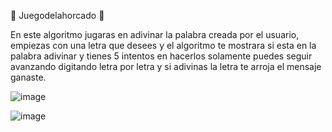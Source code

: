 🙊 Juegodelahorcado 🤭

En este algoritmo jugaras en adivinar la palabra creada por el usuario, empiezas con una letra que desees y el algoritmo te mostrara si esta en la palabra adivinar y tienes 5 intentos en hacerlos solamente puedes seguir avanzando digitando letra por letra y si adivinas la letra te arroja el mensaje ganaste.

![image](https://github.com/user-attachments/assets/99fa54c3-198b-408b-a118-1672992c067c)

![image](https://github.com/user-attachments/assets/e08a98c5-7560-482e-8acc-bb5d92cf41d7)
